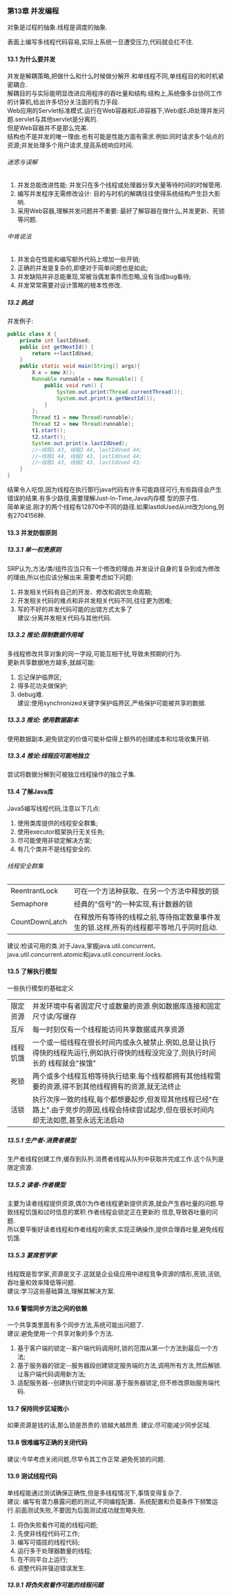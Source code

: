 ### 第13章 并发编程
对象是过程的抽象.线程是调度的抽象.

表面上编写多线程代码容易,实际上系统一旦遭受压力,代码就会扛不住.

#### 13.1 为什么要并发
并发是解耦策略,把做什么和什么时候做分解开.和单线程不同,单线程目的和时机紧密耦合.  
解耦目的与实际能明显改进应用程序的吞吐量和结构.结构上,系统像多台协同工作的计算机,给出许多切分关注面的有力手段.  
Web应用的Servlet标准模式.运行在Web容器和EJB容器下,Web或EJB处理并发问题.servlet与其他servlet是分离的.  
但是Web容器并不是那么完美.  
结构也不是并发的唯一理由.也有可能是性能方面有需求.例如:同时请求多个站点的资源;并发处理多个用户请求,提高系统响应时间.  

###### 迷思与误解
1. 并发总能改进性能: 并发只在多个线程或处理器分享大量等待时间的时候管用.
2. 编写并发程序无需修改设计: 目的与时机的解耦往往使得系统结构产生巨大影响.
3. 采用Web容器,理解并发问题并不重要: 最好了解容器在做什么,并发更新、死锁等问题.

###### 中肯说法
1. 并发会在性能和编写额外代码上增加一些开销;
2. 正确的并发是复杂的,即便对于简单问题也是如此;
3. 并发缺陷并非总能重现,常被当偶发事件而忽略,没有当成bug看待;
4. 并发常常需要对设计策略的根本性修改.

##### 13.2 挑战
并发例子:  
```java
public class X {
    private int lastIdUsed;
    public int getNextId() {
        return ++lastIdUsed;
    }
    public static void main(String[] args){
        X x = new X();
        Runnable runnable = new Runnable() {
            public void run() {
                System.out.print(Thread.currentThread());
                System.out.print(x.getNextId());
            }
        };
        Thread t1 = new Thread(runnable);
        Thread t2 = new Thread(runnable);
        t1.start();
        t2.start();
        System.out.print(x.lastIdUsed);
        //~线程1 43, 线程2 44, lastIdUsed 44;
        //~线程1 44, 线程2 43, lastIdUsed 44;
        //~线程1 43, 线程2 43, lastIdUsed 43;
    }
}
```
结果令人吃惊,因为线程在执行那行java代码有许多可能路径可行,有些路径会产生错误的结果.有多少路径,需要理解Just-In-Time,Java内存模
型的原子性.  
简单来说.刚才的两个线程有12870中不同的路径.如果lastIdUsed从int改为long,则有2704156种.

#### 13.3 并发防御原则
##### 13.3.1 单一权责原则
SRP认为,方法/类/组件应当只有一个修改的理由.并发设计自身的复杂到成为修改的理由,所以也应该分解出来.需要考虑如下问题:
1. 并发相关代码有自己的开发、修改和调优生命周期;
2. 开发相关代码的难点和非并发相关代码不同,往往更为困难;
3. 写的不好的并发代码可能的出错方式太多了  
建议:分离并发相关代码与其他代码.

##### 13.3.2 推论:限制数据作用域
多线程修改共享对象的同一字段,可能互相干扰,导致未预期的行为.  
更新共享数据地方越多,就越可能:
1. 忘记保护临界区;
2. 得多花功夫做保护;
3. debug难.  
建议:使用synchronized关键字保护临界区,严格保护可能被共享的数据.

##### 13.3.3 推论: 使用数据副本
使用数据副本,避免锁定的价值可能补偿得上额外的创建成本和垃圾收集开销.

##### 13.3.4 推论:线程应可能地独立
尝试将数据分解到可被独立线程操作的独立子集.

#### 13.4 了解Java库
Java5编写线程代码,注意以下几点:
1. 使用类库提供的线程安全群集;
2. 使用executor框架执行无关任务;
3. 尽可能使用非锁定解决方案;
4. 有几个类并不是线程安全的.

###### 线程安全群集
<table>
<tr>
    <td>ReentrantLock</td>
    <td>可在一个方法种获取、在另一个方法中释放的锁</td>
</tr>
<tr>
    <td>Semaphore</td>
    <td>经典的"信号"的一种实现,有计数器的锁</td>
</tr>
<tr>
    <td>CountDownLatch</td>
    <td>在释放所有等待的线程之前,等待指定数量事件发生的锁.这样,所有的线程都平等地几乎同时启动.</td>
</tr>
</table>
建议:检读可用的类.对于Java,掌握java.util.concurrent、java.util.concurrent.atomic和java.util.concurrent.locks.

#### 13.5 了解执行模型
一些执行模型的基础定义
<table>
    <tr>
        <td>限定资源</td>
        <td>并发环境中有者固定尺寸或数量的资源.例如数据库连接和固定尺寸读/写缓存</td>
    </tr>
    <tr>
        <td>互斥</td>
        <td>每一时刻仅有一个线程能访问共享数据或共享资源</td>
    </tr>
    <tr>
        <td>线程饥饿</td>
        <td>一个或一组线程在很长时间内或永久被禁止.例如,总是让执行得快的线程先运行,例如执行得快的线程没完没了,则执行时间长的
        线程就会"挨饿"</td>
    </tr>
    <tr>
        <td>死锁</td>
        <td>两个或多个线程互相等待执行结束.每个线程都拥有其他线程需要的资源,得不到其他线程拥有的资源,就无法终止</td>
    </tr>
    <tr>
        <td>活锁</td>
        <td>执行次序一致的线程,每个都想要起步,但发现其他线程已经"在路上".由于竞步的原因,线程会持续尝试起步,但在很长时间内
        却无法如愿,甚至永远无法启动</td>
    </tr>
</table>

##### 13.5.1 生产者-消费者模型
生产者线程创建工作,缓存到队列.消费者线程从队列中获取并完成工作.这个队列是限定资源.

##### 13.5.2 读者-作者模型
主要为读者线程提供资源,偶尔为作者线程更新提供资源,就会产生吞吐量的问题.导致线程饥饿和过时信息的累积.作者线程会锁定正在更新的
信息,导致吞吐量的问题.  
所以要平衡好读者线程和作者线程的需求,实现正确操作,提供合理吞吐量,避免线程饥饿.  

##### 13.5.3 宴席哲学家
线程既是哲学家,资源是叉子.这就是企业级应用中进程竞争资源的情形,死锁,活锁,吞吐量和效率降低等问题.  
建议:学习这些基础算法,理解其解决方案.

#### 13.6 警惕同步方法之间的依赖
一个共享类里面有多个同步方法,系统可能出问题了.  
建议:避免使用一个共享对象的多个方法.
1. 基于客户端的锁定--客户端代码调用时,锁的范围从第一个方法到最后一个方法;
2. 基于服务器的锁定--服务器段创建锁定服务端的方法,调用所有方法,然后解锁.让客户端代码调用新方法;
3. 适配服务器--创建执行锁定的中间层.基于服务器锁定,但不修改原始服务端代码.

#### 13.7 保持同步区域微小
如果资源是钱的话,那么锁是昂贵的.锁越大越昂贵. 
建议:尽可能减少同步区域.

#### 13.8 很难编写正确的关闭代码
建议:今早考虑关闭问题,尽早令其工作正常.避免死锁的问题.

#### 13.9 测试线程代码
单线程能通过测试确保正确性,但是多线程情况下,事情变得复杂了.  
建议: 编写有潜力暴露问题的测试,不同编程配置、系统配置和负载条件下频繁运行.前面测试失败,不要因为后面测试成功就忽略失败.
1. 将伪失败看作可能的线程问题;
2. 先使非线程代码可工作;
3. 编写可插拔的线程代码;
4. 运行多于处理器数量的线程;
5. 在不同平台上运行;
6. 调整代码并强迫错误发生.

##### 13.9.1 将伪失败看作可能的线程问题


